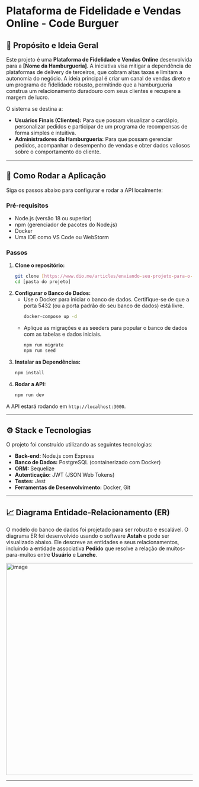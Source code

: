 # Plataforma de Fidelidade e Vendas Online - Code Burguer

## 📝 Propósito e Ideia Geral

Este projeto é uma **Plataforma de Fidelidade e Vendas Online** desenvolvida para a **[Nome da Hamburgueria]**. A iniciativa visa mitigar a dependência de plataformas de delivery de terceiros, que cobram altas taxas e limitam a autonomia do negócio. A ideia principal é criar um canal de vendas direto e um programa de fidelidade robusto, permitindo que a hamburgueria construa um relacionamento duradouro com seus clientes e recupere a margem de lucro.

O sistema se destina a:
* **Usuários Finais (Clientes):** Para que possam visualizar o cardápio, personalizar pedidos e participar de um programa de recompensas de forma simples e intuitiva.
* **Administradores da Hamburgueria:** Para que possam gerenciar pedidos, acompanhar o desempenho de vendas e obter dados valiosos sobre o comportamento do cliente.

---

## 🚀 Como Rodar a Aplicação

Siga os passos abaixo para configurar e rodar a API localmente:

### Pré-requisitos
* Node.js (versão 18 ou superior)
* npm (gerenciador de pacotes do Node.js)
* Docker
* Uma IDE como VS Code ou WebStorm

### Passos
1.  **Clone o repositório:**
    ```bash
    git clone [https://www.dio.me/articles/enviando-seu-projeto-para-o-github](https://www.dio.me/articles/enviando-seu-projeto-para-o-github)
    cd [pasta do projeto]
    ```
2.  **Configurar o Banco de Dados:**
    * Use o Docker para iniciar o banco de dados. Certifique-se de que a porta 5432 (ou a porta padrão do seu banco de dados) está livre.
      ```bash
      docker-compose up -d
      ```
    * Aplique as migrações e as seeders para popular o banco de dados com as tabelas e dados iniciais.
      ```bash
      npm run migrate
      npm run seed
      ```
3.  **Instalar as Dependências:**
    ```bash
    npm install
    ```
4.  **Rodar a API:**
    ```bash
    npm run dev
    ```
A API estará rodando em `http://localhost:3000`.

---

## ⚙️ Stack e Tecnologias

O projeto foi construído utilizando as seguintes tecnologias:

* **Back-end:** Node.js com Express
* **Banco de Dados:** PostgreSQL (containerizado com Docker)
* **ORM:** Sequelize
* **Autenticação:** JWT (JSON Web Tokens)
* **Testes:** Jest
* **Ferramentas de Desenvolvimento:** Docker, Git

---

## 📈 Diagrama Entidade-Relacionamento (ER)

O modelo do banco de dados foi projetado para ser robusto e escalável. O diagrama ER foi desenvolvido usando o software **Astah** e pode ser visualizado abaixo. Ele descreve as entidades e seus relacionamentos, incluindo a entidade associativa **Pedido** que resolve a relação de muitos-para-muitos entre **Usuário** e **Lanche**.

<img width="1062" height="573" alt="image" src="https://github.com/user-attachments/assets/dd44dde5-4971-41b7-98f4-a591cf84e392" />


---

